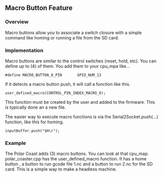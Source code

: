 ## Macro Button Feature

### Overview

Macro buttons allow you to associate a switch closure with a simple command like homing or running a file from the SD card.

### Implementation

Macro buttons are similar to the control switches (reset, hold, etc). You can define up to (4) of them. You add them to your cpu_mpa like...

```#define MACRO_BUTTON_0_PIN		GPIO_NUM_13```

If it detects a macro button push, it will call a function like this.

```user_defined_macro(CONTROL_PIN_INDEX_MACRO_0);  ```

This function must be created by the user and added to the firmware. This is typically done an a new file.

The easier way to execute macro functions is via the Serial2Socket.push(...) function, like this for homing.

```inputBuffer.push("$H\r");``` 

### Example

The Polar Coast adds (3) macro buttons. You can look at that cpu_map. polar_coaster.cpp has the user_defined_macro function.  It has a home button , a button to run gcode file 1.nc and a button to run 2.nc for the SD card. This is a simple way to make a headless machine.